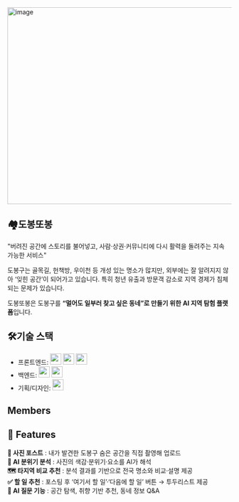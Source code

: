 <img width="789" height="443" alt="image" src="#" />
<h2>🏘️도봉또봉</h2>
<p>"버려진 공간에 스토리를 불어넣고, 사람·상권·커뮤니티에 다시 활력을 돌려주는 지속 가능한 서비스"</p>
도봉구는 골목길, 헌책방, 우이천 등 개성 있는 명소가 많지만, 외부에는 잘 알려지지 않아 ‘잊힌 공간’이 되어가고 있습니다.
특히 청년 유출과 방문객 감소로 지역 경제가 침체되는 문제가 있습니다.

도봉또봉은 도봉구를 **“멀어도 일부러 찾고 싶은 동네”로 만들기 위한** **AI 지역 탐험 플랫폼**입니다.
<h2>🛠️기술 스택</h2>

- 프론트엔드:  <img src="https://img.shields.io/badge/html5-E34F26?style=for-the-badge&logo=html5&logoColor=white" height="25"> <img src="https://img.shields.io/badge/css-1572B6?style=for-the-badge&logo=css3&logoColor=white" height="25"> <img src="https://img.shields.io/badge/javascript-F7DF1E?style=for-the-badge&logo=javascript&logoColor=black" height="25">
- 백엔드:
<img src="https://img.shields.io/badge/python-3776AB?style=for-the-badge&logo=python&logoColor=white" height="25"> <img src="https://img.shields.io/badge/django-092E20?style=for-the-badge&logo=django&logoColor=white" height="25">
- 기획/디자인: <img src="https://img.shields.io/badge/Figma-F24E1E?style=for-the-badge&logo=Figma&logoColor=white" height="25">
<h2>Members</h2>

<h2>📌 Features</h2>
<b>📸 사진 포스트</b> : 내가 발견한 도봉구 숨은 공간을 직접 촬영해 업로드<br>
<b>🎨 AI 분위기 분석</b> : 사진의 색감·분위기·요소를 AI가 해석<br>
<b>🗺️ 타지역 비교 추천</b> : 분석 결과를 기반으로 전국 명소와 비교·설명 제공<br>
<b>✅ 할 일 추천</b> : 포스팅 후 ‘여기서 할 일’·‘다음에 할 일’ 버튼 → 투두리스트 제공<br>
<b>🤖 AI 질문 기능</b> : 공간 탐색, 취향 기반 추천, 동네 정보 Q&A<br>
